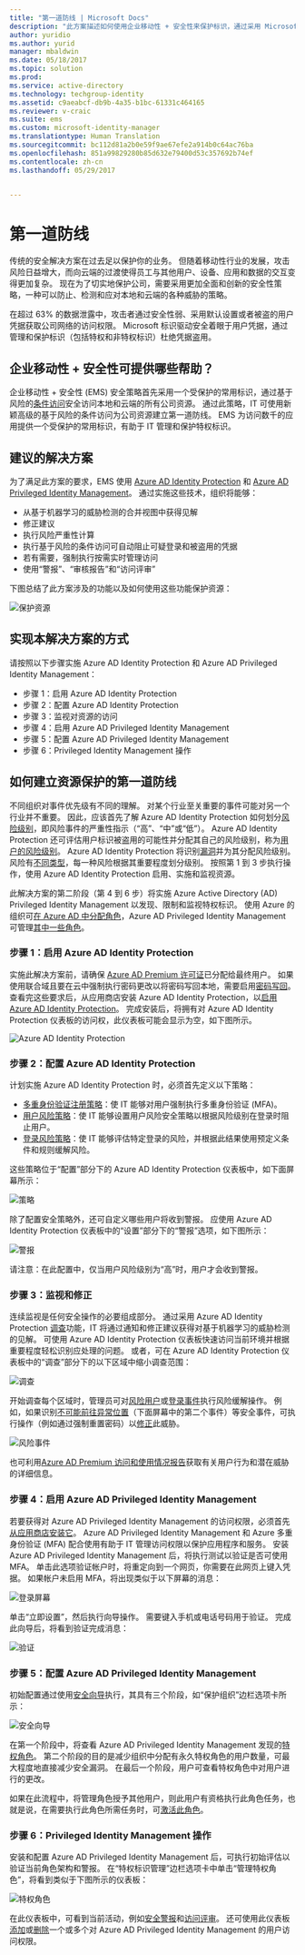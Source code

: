 ```yaml
---
title: "第一道防线 | Microsoft Docs"
description: "此方案描述如何使用企业移动性 + 安全性来保护标识，通过采用 Microsoft Azure Active Directory Identity Protection 和 Azure Active Directory Privileged Identity Management 功能安全访问公司资源。"
author: yuridio
ms.author: yurid
manager: mbaldwin
ms.date: 05/18/2017
ms.topic: solution
ms.prod: 
ms.service: active-directory
ms.technology: techgroup-identity
ms.assetid: c9aeabcf-db9b-4a35-b1bc-61331c464165
ms.reviewer: v-craic
ms.suite: ems
ms.custom: microsoft-identity-manager
ms.translationtype: Human Translation
ms.sourcegitcommit: bc112d81a2b0e59f9ae67efe2a914b0c64ac76ba
ms.openlocfilehash: 851a99829280b85d632e79400d53c357692b74ef
ms.contentlocale: zh-cn
ms.lasthandoff: 05/29/2017


---
```


# <a name="protect-at-the-front-door"></a>第一道防线

传统的安全解决方案在过去足以保护你的业务。 但随着移动性行业的发展，攻击风险日益增大，而向云端的过渡使得员工与其他用户、设备、应用和数据的交互变得更加复杂。 现在为了切实地保护公司，需要采用更加全面和创新的安全性策略，一种可以防止、检测和应对本地和云端的各种威胁的策略。

在超过 63% 的数据泄露中，攻击者通过安全性弱、采用默认设置或者被盗的用户凭据获取公司网络的访问权限。  Microsoft 标识驱动安全着眼于用户凭据，通过管理和保护标识（包括特权和非特权标识）杜绝凭据盗用。


## <a name="how-can-enterprise-mobility--security-help-you"></a>企业移动性 + 安全性可提供哪些帮助？

企业移动性 + 安全性 (EMS) 安全策略首先采用一个受保护的常用标识，通过基于风险的[条件访问](https://azure.microsoft.com/documentation/articles/active-directory-conditional-access/)安全访问本地和云端的所有公司资源。 通过此策略，IT 可使用新颖高级的基于风险的条件访问为公司资源建立第一道防线。 EMS 为访问数千的应用提供一个受保护的常用标识，有助于 IT 管理和保护特权标识。

## <a name="recommended-solution"></a>建议的解决方案

为了满足此方案的要求，EMS 使用 [Azure AD Identity Protection](https://azure.microsoft.com/documentation/articles/active-directory-identityprotection/) 和 [Azure AD Privileged Identity Management](https://azure.microsoft.com/documentation/articles/active-directory-privileged-identity-management-configure/)。 通过实施这些技术，组织将能够：

- 从基于机器学习的威胁检测的合并视图中获得见解
- 修正建议
- 执行风险严重性计算
- 执行基于风险的条件访问可自动阻止可疑登录和被盗用的凭据
- 若有需要，强制执行按需实时管理访问
- 使用“警报”、“审核报告”和“访问评审”

下图总结了此方案涉及的功能以及如何使用这些功能保护资源：

![保护资源](./media/protect-front-door/protect-front-door-fig1.png)

## <a name="how-to-implement-this-solution"></a>实现本解决方案的方式

请按照以下步骤实施 Azure AD Identity Protection 和 Azure AD Privileged Identity Management：

- 步骤 1：启用 Azure AD Identity Protection
- 步骤 2：配置 Azure AD Identity Protection
- 步骤 3：监视对资源的访问
- 步骤 4：启用 Azure AD Privileged Identity Management
- 步骤 5：配置 Azure AD Privileged Identity Management
- 步骤 6：Privileged Identity Management 操作


## <a name="how-to-protect-your-resources-at-the-front-door"></a>如何建立资源保护的第一道防线

不同组织对事件优先级有不同的理解。 对某个行业至关重要的事件可能对另一个行业并不重要。 因此，应该首先了解 Azure AD Identity Protection 如何划分[风险级别](https://azure.microsoft.com/documentation/articles/active-directory-identityprotection/#detection-and-risk)，即风险事件的严重性指示（“高”、“中”或“低”）。 Azure AD Identity Protection 还可评估用户标识被盗用的可能性并分配其自己的风险级别，称为[用户的风险级别](https://azure.microsoft.com/documentation/articles/active-directory-identityprotection/#what-is-a-user-risk-level)。 Azure AD Identity Protection 将识别[漏洞](https://azure.microsoft.com/documentation/articles/active-directory-identityprotection-vulnerabilities/)并为其分配风险级别。 风险有[不同类型](https://azure.microsoft.com/documentation/articles/active-directory-identityprotection-risk-events-types/)，每一种风险根据其重要程度划分级别。 按照第 1 到 3 步执行操作，使用 Azure AD Identity Protection 启用、实施和监视资源。

此解决方案的第二阶段（第 4 到 6 步）将实施 Azure Active Directory (AD) Privileged Identity Management 以发现、限制和监视特权标识。 使用 Azure 的组织可[在 Azure AD 中分配角色](https://azure.microsoft.com/documentation/articles/active-directory-assign-admin-roles/)，Azure AD Privileged Identity Management 可管理[其中一些角色](https://azure.microsoft.com/documentation/articles/active-directory-privileged-identity-management-roles/)。

### <a name="step-1-enable-azure-ad-identity-protection"></a>步骤 1：启用 Azure AD Identity Protection

实施此解决方案前，请确保 [Azure AD Premium 许可证](https://azure.microsoft.com/documentation/articles/active-directory-get-started-premium/)已分配给最终用户。 如果使用联合域且要在云中强制执行密码更改以将密码写回本地，需要启用[密码写回](https://azure.microsoft.com/documentation/articles/active-directory-passwords-getting-started/)。 查看完这些要求后，从应用商店安装 Azure AD Identity Protection，以[启用 Azure AD Identity Protection](https://azure.microsoft.com/documentation/articles/active-directory-identityprotection-enable/)。 完成安装后，将拥有对 Azure AD Identity Protection 仪表板的访问权，此仪表板可能会显示为空，如下图所示。

![Azure AD Identity Protection](./media/protect-front-door/protect-front-door-fig2.png)

### <a name="step-2-configure-azure-ad-identity-protection"></a>步骤 2：配置 Azure AD Identity Protection

计划实施 Azure AD Identity Protection 时，必须首先定义以下策略：

- [多重身份验证注册策略](https://azure.microsoft.com/documentation/articles/active-directory-identityprotection/#multi-factor-authentication-registration-policy)：使 IT 能够对用户强制执行多重身份验证 (MFA)。
- [用户风险策略](https://azure.microsoft.com/documentation/articles/active-directory-identityprotection/#user-risk-security-policy)：使 IT 能够设置用户风险安全策略以根据风险级别在登录时阻止用户。
- [登录风险策略](https://azure.microsoft.com/documentation/articles/active-directory-identityprotection/#sign-in-risk-security-policy)：使 IT 能够评估特定登录的风险，并根据此结果使用预定义条件和规则缓解风险。

这些策略位于“配置”部分下的 Azure AD Identity Protection 仪表板中，如下面屏幕所示：

![策略](./media/protect-front-door/protect-front-door-fig3.png)

除了配置安全策略外，还可自定义哪些用户将收到警报。 应使用 Azure AD Identity Protection 仪表板中的“设置”部分下的“警报”选项，如下图所示：

![警报](./media/protect-front-door/protect-front-door-fig4.png)

请注意：在此配置中，仅当用户风险级别为“高”时，用户才会收到警报。

### <a name="step-3-monitor-and-remediation"></a>步骤 3：监视和修正

连续监视是任何安全操作的必要组成部分。 通过采用 Azure AD Identity Protection [调查](https://azure.microsoft.com/documentation/articles/active-directory-identityprotection/#investigation)功能，IT 将通过通知和修正建议获得对基于机器学习的威胁检测的见解。 可使用 Azure AD Identity Protection 仪表板快速访问当前环境并根据重要程度轻松识别应处理的问题。 或者，可在 Azure AD Identity Protection 仪表板中的“调查”部分下的以下区域中缩小调查范围：

![调查](./media/protect-front-door/protect-front-door-fig5.png)

开始调查每个区域时，管理员可对[风险用户](https://azure.microsoft.com/documentation/articles/active-directory-identityprotection/#mitigating-user-risk-events)或[登录事件](https://azure.microsoft.com/documentation/articles/active-directory-identityprotection/#mitigating-sign-in-risk-events)执行风险缓解操作。 例如，如果识别[不可能前往异常位置](https://azure.microsoft.com/documentation/articles/active-directory-identityprotection-risk-events-types/#impossible-travel-to-atypical-locations)（下面屏幕中的第二个事件）等安全事件，可执行操作（例如通过强制重置密码）以[修正](https://azure.microsoft.com/documentation/articles/active-directory-identityprotection/#remediating-user-risk-events)此威胁。

![风险事件](./media/protect-front-door/protect-front-door-fig6.png)

也可利用[Azure AD Premium 访问和使用情况报告](https://azure.microsoft.com/documentation/articles/active-directory-view-access-usage-reports/)获取有关用户行为和潜在威胁的详细信息。

### <a name="step-4-enable-azure-ad-privileged-identity-management"></a>步骤 4：启用 Azure AD Privileged Identity Management

若要获得对 Azure AD Privileged Identity Management 的访问权限，必须首先[从应用商店安装它](https://azure.microsoft.com/documentation/articles/active-directory-privileged-identity-management-getting-started/)。 Azure AD Privileged Identity Management 和 Azure 多重身份验证 (MFA) 配合使用有助于 IT 管理访问权限以保护应用程序和服务。 安装 Azure AD Privileged Identity Management 后，将执行测试以验证是否可使用 MFA。 单击此选项验证帐户时，将重定向到一个网页，你需要在此网页上键入凭据。 如果帐户未启用 MFA，将出现类似于以下屏幕的消息：

![登录屏幕](./media/protect-front-door/protect-front-door-fig7.png)

单击“立即设置”，然后执行向导操作。 需要键入手机或电话号码用于验证。 完成此向导后，将看到验证完成消息：

![验证](./media/protect-front-door/protect-front-door-fig8.png)

### <a name="step-5-configure-azure-ad-privileged-identity-management"></a>步骤 5：配置 Azure AD Privileged Identity Management

初始配置通过使用[安全向导](https://azure.microsoft.com/documentation/articles/active-directory-privileged-identity-management-security-wizard/)执行，其具有三个阶段，如“保护组织”边栏选项卡所示：

![安全向导](./media/protect-front-door/protect-front-door-fig9.png)

在第一个阶段中，将查看 Azure AD Privileged Identity Management 发现的[特权角色](https://azure.microsoft.com/documentation/articles/active-directory-privileged-identity-management-roles/)。 第二个阶段的目的是减少组织中分配有永久特权角色的用户数量，可最大程度地直接减少安全漏洞。 在最后一个阶段，用户可查看特权角色中对用户进行的更改。

如果在此流程中，将管理角色授予其他用户，则此用户有资格执行此角色任务，也就是说，在需要执行此角色所需任务时，可[激活此角色](https://azure.microsoft.com/documentation/articles/active-directory-privileged-identity-management-how-to-activate-role/)。

### <a name="step-6-privileged-identity-management-operations"></a>步骤 6：Privileged Identity Management 操作

安装和配置 Azure AD Privileged Identity Management 后，可执行初始评估以验证当前角色架构和警报。 在“特权标识管理”边栏选项卡中单击“管理特权角色”，将看到类似于下图所示的仪表板：

![特权角色](./media/protect-front-door/protect-front-door-fig10.png)

在此仪表板中，可看到当前活动，例如[安全警报](https://azure.microsoft.com/documentation/articles/active-directory-privileged-identity-management-how-to-configure-security-alerts/)和[访问评审](https://azure.microsoft.com/documentation/articles/active-directory-privileged-identity-management-how-to-start-security-review/)。 还可使用此仪表板[添加](https://azure.microsoft.com/documentation/articles/active-directory-privileged-identity-management-how-to-give-access-to-pim/)或[删除](https://azure.microsoft.com/documentation/articles/active-directory-privileged-identity-management-how-to-give-access-to-pim/#remove-another-users-access-rights-for-managing-pim)一个或多个对 Azure AD Privileged Identity Management 的用户访问权限。


